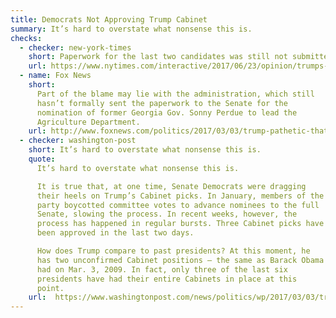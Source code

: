 ```yaml
---
title: Democrats Not Approving Trump Cabinet
summary: It’s hard to overstate what nonsense this is.
checks:
  - checker: new-york-times
    short: Paperwork for the last two candidates was still not submitted to the Senate.
    url: https://www.nytimes.com/interactive/2017/06/23/opinion/trumps-lies.html
  - name: Fox News
    short:
      Part of the blame may lie with the administration, which still
      hasn’t formally sent the paperwork to the Senate for the
      nomination of former Georgia Gov. Sonny Perdue to lead the
      Agriculture Department.
    url: http://www.foxnews.com/politics/2017/03/03/trump-pathetic-that-dems-have-not-approved-full-cabinet.html
  - checker: washington-post
    short: It’s hard to overstate what nonsense this is.
    quote:
      It’s hard to overstate what nonsense this is.

      It is true that, at one time, Senate Democrats were dragging
      their heels on Trump’s Cabinet picks. In January, members of the
      party boycotted committee votes to advance nominees to the full
      Senate, slowing the process. In recent weeks, however, the
      process has happened in regular bursts. Three Cabinet picks have
      been approved in the last two days.

      How does Trump compare to past presidents? At this moment, he
      has two unconfirmed Cabinet positions — the same as Barack Obama
      had on Mar. 3, 2009. In fact, only three of the last six
      presidents have had their entire Cabinets in place at this
      point.
    url:  https://www.washingtonpost.com/news/politics/wp/2017/03/03/trump-is-blaming-the-democrats-for-cabinet-delays-that-are-normal-and-his-own-fault/
---
```

